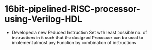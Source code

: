 # 16bit-pipelined-RISC-processor-using-Verilog-HDL
- Developed a new Reduced Instruction Set with least possible no. of instructions in it such that the designed
 Processor can be used to implement almost any Function by combination of instructions
